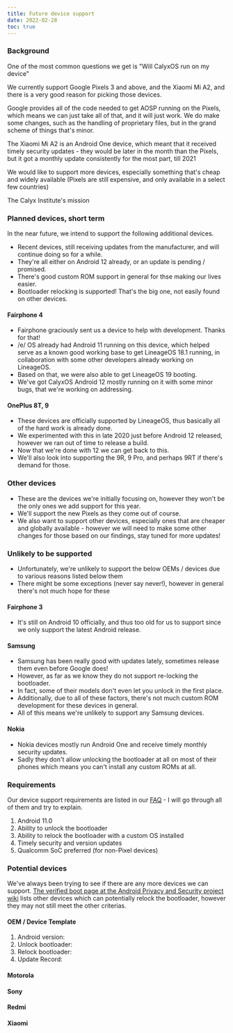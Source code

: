 ```yaml
---
title: Future device support
date: 2022-02-28
toc: true
---
```


### Background

One of the most common questions we get is "Will CalyxOS run on my device"

We currently support Google Pixels 3 and above, and the Xiaomi Mi A2, and there is a very good reason for picking those devices.

Google provides all of the code needed to get AOSP running on the Pixels, which means we can just take all of that, and it will just work. We do make some changes, such as the handling of proprietary files, but in the grand scheme of things that's minor.

The Xiaomi Mi A2 is an Android One device, which meant that it received timely security updates - they would be later in the month than the Pixels, but it got a monthly update consistently for the most part, till 2021

We would like to support more devices, especially something that's cheap and widely available (Pixels are still expensive, and only available in a select few countries)

The Calyx Institute's mission

### Planned devices, short term

In the near future, we intend to support the following additional devices.
* Recent devices, still receiving updates from the manufacturer, and will continue doing so for a while.
* They're all either on Android 12 already, or an update is pending / promised.
* There's good custom ROM support in general for thse making our lives easier.
* Bootloader relocking is supported! That's the big one, not easily found on other devices.

#### Fairphone 4
* Fairphone graciously sent us a device to help with development. Thanks for that!
* /e/ OS already had Android 11 running on this device, which helped serve as a known good working base to get LineageOS 18.1 running, in collaboration with some other developers already working on LineageOS.
* Based on that, we were also able to get LineageOS 19 booting.
* We've got CalyxOS Android 12 mostly running on it with some minor bugs, that we're working on addressing.

#### OnePlus 8T, 9
* These devices are officially supported by LineageOS, thus basically all of the hard work is already done.
* We experimented with this in late 2020 just before Android 12 released, however we ran out of time to release a build.
* Now that we're done with 12 we can get back to this.
* We'll also look into supporting the 9R, 9 Pro, and perhaps 9RT if there's demand for those.

### Other devices
* These are the devices we're initially focusing on, however they won't be the only ones we add support for this year.
* We'll support the new Pixels as they come out of course.
* We also want to support other devices, especially ones that are cheaper and globally available - however we will need to make some other changes for those based on our findings, stay tuned for more updates!

### Unlikely to be supported
* Unfortunately, we're unlikely to support the below OEMs / devices due to various reasons listed below them
* There might be some exceptions (never say never!), however in general there's not much hope for these

#### Fairphone 3
* It's still on Android 10 officially, and thus too old for us to support since we only support the latest Android release.

#### Samsung
* Samsung has been really good with updates lately, sometimes release them even before Google does!
* However, as far as we know they do not support re-locking the bootloader.
* In fact, some of their models don't even let you unlock in the first place.
* Additionally, due to all of these factors, there's not much custom ROM development for these devices in general.
* All of this means we're unlikely to support any Samsung devices.

#### Nokia
* Nokia devices mostly run Android One and receive timely monthly security updates.
* Sadly they don't allow unlocking the bootloader at all on most of their phones which means you can't install any custom ROMs at all.

### Requirements

Our device support requirements are listed in our [FAQ](https://calyxos.org/about/faq/device-support/#requirements-for-supporting-a-new-device) - I will go through all of them and try to explain.

1. Android 11.0
2. Ability to unlock the bootloader
3. Ability to relock the bootloader with a custom OS installed
4. Timely security and version updates
5. Qualcomm SoC preferred (for non-Pixel devices)

### Potential devices
We've always been trying to see if there are any more devices we can support. [The verified boot page at the Android Privacy and Security project wiki](https://hub.libranet.de/wiki/and-priv-sec/wiki/verified-boot) lists other devices which can potentially relock the bootloader, however they may not still meet the other criterias.

#### OEM / Device Template
1. Android version: 
2. Unlock bootloader:
3. Relock bootloader:
4. Update Record:
   

#### Motorola

#### Sony

#### Redmi

#### Xiaomi

[1]: https://hub.libranet.de/wiki/and-priv-sec/wiki/verified-boot
